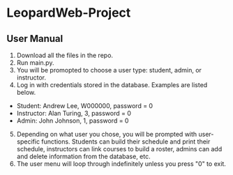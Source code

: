 # LeopardWeb-Project

## User Manual
1. Download all the files in the repo.
2. Run main.py.
3. You will be promopted to choose a user type: student, admin, or instructor.
4. Log in with credentials stored in the database. Examples are listed below.
  - Student: Andrew Lee, W000000, password = 0
  - Instructor: Alan Turing, 3, password = 0
  - Admin: John Johnson, 1, password = 0
5. Depending on what user you chose, you will be prompted with user-specific functions. Students can build their schedule and print their schedule, instructors can link courses to build a roster, admins can add and delete information from the database, etc.
6. The user menu will loop through indefinitely unless you press "0" to exit.
